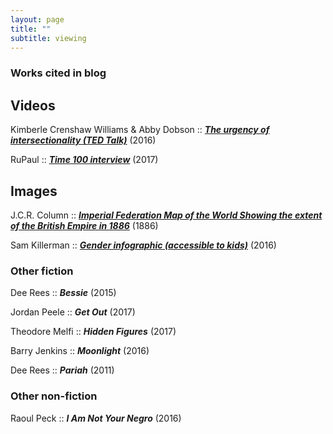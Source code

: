 ```yaml
---
layout: page
title: ""
subtitle: viewing
---
```


### Works cited in blog ##

## Videos ##

Kimberle Crenshaw Williams & Abby Dobson :: [***The urgency of intersectionality (TED Talk)***](https://www.ted.com/talks/kimberle_crenshaw_the_urgency_of_intersectionality) (2016)

RuPaul ::  [***Time 100 interview***](http://time.com/4746895/rupaul-time-100-video/) (2017)

## Images ##

J.C.R. Column :: [***Imperial Federation Map of the World Showing the extent of the British Empire in 1886***](https://upload.wikimedia.org/wikipedia/commons/thumb/6/65/Imperial_Federation%2C_Map_of_the_World_Showing_the_Extent_of_the_British_Empire_in_1886_%28levelled%29.jpg/1280px-Imperial_Federation%2C_Map_of_the_World_Showing_the_Extent_of_the_British_Empire_in_1886_%28levelled%29.jpg) (1886) 

Sam Killerman :: [***Gender infographic (accessible to kids)***](http://itspronouncedmetrosexual.com/wp-content/uploads/2015/03/Genderbread-Person-3.3-HI-RES.pdf) (2016)

### Other fiction ### 
  
  Dee Rees :: ***Bessie*** (2015)
  
  Jordan Peele :: ***Get Out*** (2017)
  
  Theodore Melfi :: ***Hidden Figures*** (2017)
  
  Barry Jenkins :: ***Moonlight*** (2016)
  
  Dee Rees :: ***Pariah*** (2011)
  
### Other non-fiction ###
  
  Raoul Peck :: ***I Am Not Your Negro*** (2016) 

